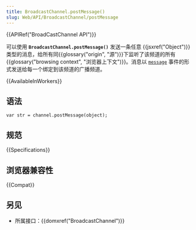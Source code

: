 ```yaml
---
title: BroadcastChannel.postMessage()
slug: Web/API/BroadcastChannel/postMessage
---
```


{{APIRef("BroadCastChannel API")}}

可以使用 **`BroadcastChannel.postMessage()`** 发送一条任意 {{jsxref("Object")}} 类型的消息，给所有同{{glossary("origin", "源")}}下监听了该频道的所有{{glossary("browsing context", "浏览器上下文")}}。消息以 [`message`](/zh-CN/docs/Web/API/BroadcastChannel/message_event) 事件的形式发送给每一个绑定到该频道的广播频道。

{{AvailableInWorkers}}

## 语法

```plain
var str = channel.postMessage(object);
```

## 规范

{{Specifications}}

## 浏览器兼容性

{{Compat}}

## 另见

- 所属接口：{{domxref("BroadcastChannel")}}
